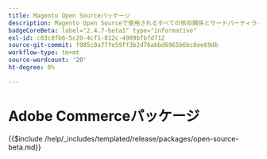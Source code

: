 ```yaml
---
title: Magento Open Sourceパッケージ
description: Magento Open Sourceで使用されるすべての依存関係とサードパーティライセンスについて説明します。
badgeCoreBeta: label="2.4.7-beta1" type="informative"
exl-id: c03c8fb6-5c20-4cf1-812c-4909bfbfd712
source-git-commit: f085c0a77fe59ff3b2d76abbd6965b6bc8ee69db
workflow-type: tm+mt
source-wordcount: '20'
ht-degree: 0%

---
```


# Adobe Commerceパッケージ

{{$include /help/_includes/templated/release/packages/open-source-beta.md}}
